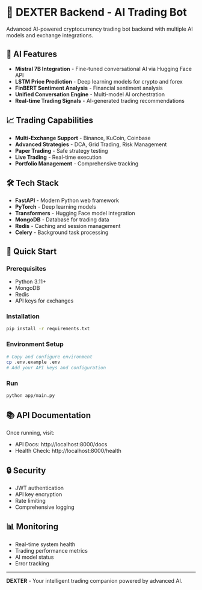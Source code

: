 # 🚀 DEXTER Backend - AI Trading Bot

Advanced AI-powered cryptocurrency trading bot backend with multiple AI models and exchange integrations.

## 🧠 AI Features

- **Mistral 7B Integration** - Fine-tuned conversational AI via Hugging Face API
- **LSTM Price Prediction** - Deep learning models for crypto and forex
- **FinBERT Sentiment Analysis** - Financial sentiment analysis
- **Unified Conversation Engine** - Multi-model AI orchestration
- **Real-time Trading Signals** - AI-generated trading recommendations

## 📈 Trading Capabilities

- **Multi-Exchange Support** - Binance, KuCoin, Coinbase
- **Advanced Strategies** - DCA, Grid Trading, Risk Management
- **Paper Trading** - Safe strategy testing
- **Live Trading** - Real-time execution
- **Portfolio Management** - Comprehensive tracking

## 🛠️ Tech Stack

- **FastAPI** - Modern Python web framework
- **PyTorch** - Deep learning models
- **Transformers** - Hugging Face model integration
- **MongoDB** - Database for trading data
- **Redis** - Caching and session management
- **Celery** - Background task processing

## 🚀 Quick Start

### Prerequisites

- Python 3.11+
- MongoDB
- Redis
- API keys for exchanges

### Installation

```bash
pip install -r requirements.txt
```

### Environment Setup

```bash
# Copy and configure environment
cp .env.example .env
# Add your API keys and configuration
```

### Run

```bash
python app/main.py
```

## 📚 API Documentation

Once running, visit:
- API Docs: http://localhost:8000/docs
- Health Check: http://localhost:8000/health

## 🔒 Security

- JWT authentication
- API key encryption
- Rate limiting
- Comprehensive logging

## 📊 Monitoring

- Real-time system health
- Trading performance metrics
- AI model status
- Error tracking

---

**DEXTER** - Your intelligent trading companion powered by advanced AI.
